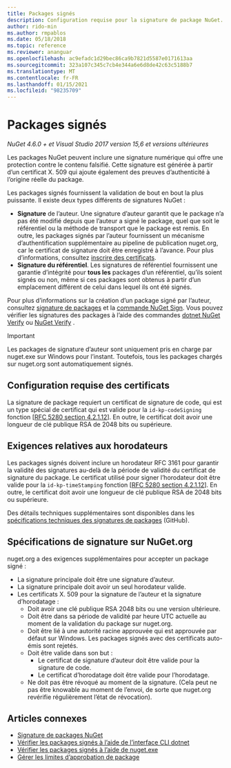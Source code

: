 ```yaml
---
title: Packages signés
description: Configuration requise pour la signature de package NuGet.
author: rido-min
ms.author: rmpablos
ms.date: 05/18/2018
ms.topic: reference
ms.reviewer: ananguar
ms.openlocfilehash: ac9efadc1d29bec86ca9b7821d5587e0171613aa
ms.sourcegitcommit: 323a107c345c7cb4e344a6e6d8de42c63c5188b7
ms.translationtype: MT
ms.contentlocale: fr-FR
ms.lasthandoff: 01/15/2021
ms.locfileid: "98235709"
---
```

# <a name="signed-packages"></a>Packages signés

*NuGet 4.6.0 + et Visual Studio 2017 version 15,6 et versions ultérieures*

Les packages NuGet peuvent inclure une signature numérique qui offre une protection contre le contenu falsifié. Cette signature est générée à partir d’un certificat X. 509 qui ajoute également des preuves d’authenticité à l’origine réelle du package.

Les packages signés fournissent la validation de bout en bout la plus puissante. Il existe deux types différents de signatures NuGet :
- **Signature** de l’auteur. Une signature d’auteur garantit que le package n’a pas été modifié depuis que l’auteur a signé le package, quel que soit le référentiel ou la méthode de transport que le package est remis. En outre, les packages signés par l’auteur fournissent un mécanisme d’authentification supplémentaire au pipeline de publication nuget.org, car le certificat de signature doit être enregistré à l’avance. Pour plus d’informations, consultez [inscrire des certificats](#signature-requirements-on-nugetorg).
- **Signature du référentiel**. Les signatures de référentiel fournissent une garantie d’intégrité pour **tous les** packages d’un référentiel, qu’ils soient signés ou non, même si ces packages sont obtenus à partir d’un emplacement différent de celui dans lequel ils ont été signés.   

Pour plus d’informations sur la création d’un package signé par l’auteur, consultez [signature de packages](../create-packages/Sign-a-package.md) et la [commande NuGet Sign](../reference/cli-reference/cli-ref-sign.md). Vous pouvez vérifier les signatures des packages à l’aide des commandes [dotnet NuGet Verify](/dotnet/core/tools/dotnet-nuget-verify.md) ou [NuGet Verify](../reference/cli-reference/cli-ref-verify.md) .

> [!Important]
> Les packages de signature d’auteur sont uniquement pris en charge par nuget.exe sur Windows pour l’instant. Toutefois, tous les packages chargés sur nuget.org sont automatiquement signés.

## <a name="certificate-requirements"></a>Configuration requise des certificats

La signature de package requiert un certificat de signature de code, qui est un type spécial de certificat qui est valide pour la `id-kp-codeSigning` fonction [[RFC 5280 section 4.2.1.12](https://tools.ietf.org/html/rfc5280#section-4.2.1.12)]. En outre, le certificat doit avoir une longueur de clé publique RSA de 2048 bits ou supérieure.

## <a name="timestamp-requirements"></a>Exigences relatives aux horodateurs

Les packages signés doivent inclure un horodateur RFC 3161 pour garantir la validité des signatures au-delà de la période de validité du certificat de signature du package. Le certificat utilisé pour signer l’horodateur doit être valide pour la `id-kp-timeStamping` fonction [[RFC 5280 section 4.2.1.12](https://tools.ietf.org/html/rfc5280#section-4.2.1.12)]. En outre, le certificat doit avoir une longueur de clé publique RSA de 2048 bits ou supérieure.

Des détails techniques supplémentaires sont disponibles dans les [spécifications techniques des signatures de packages](https://github.com/NuGet/Home/wiki/Package-Signatures-Technical-Details) (GitHub).

## <a name="signature-requirements-on-nugetorg"></a>Spécifications de signature sur NuGet.org

nuget.org a des exigences supplémentaires pour accepter un package signé :

- La signature principale doit être une signature d’auteur.
- La signature principale doit avoir un seul horodateur valide.
- Les certificats X. 509 pour la signature de l’auteur et la signature d’horodatage :
  - Doit avoir une clé publique RSA 2048 bits ou une version ultérieure.
  - Doit être dans sa période de validité par heure UTC actuelle au moment de la validation du package sur nuget.org.
  - Doit être lié à une autorité racine approuvée qui est approuvée par défaut sur Windows. Les packages signés avec des certificats auto-émis sont rejetés.
  - Doit être valide dans son but : 
    - Le certificat de signature d’auteur doit être valide pour la signature de code.
    - Le certificat d’horodatage doit être valide pour l’horodatage.
  - Ne doit pas être révoqué au moment de la signature. (Cela peut ne pas être knowable au moment de l’envoi, de sorte que nuget.org revérifie régulièrement l’état de révocation).
  
  
## <a name="related-articles"></a>Articles connexes

- [Signature de packages NuGet](../create-packages/Sign-a-Package.md)
- [Vérifier les packages signés à l’aide de l’interface CLI dotnet](/dotnet/core/tools/dotnet-nuget-verify.md)
- [Vérifier les packages signés à l’aide de nuget.exe](../reference/cli-reference/cli-ref-verify.md)
- [Gérer les limites d’approbation de package](../consume-packages/installing-signed-packages.md)
